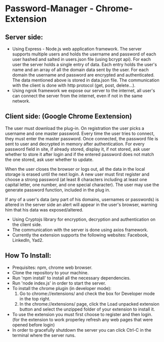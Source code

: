 ﻿# Password-Manager - Chrome-Extension

## Server side:
- Using Express - Node.js web application framework.
The server supports multiple users and holds the username and password of each user hashed and salted in users.json file (using bcrypt api). 
For each user the server holds a single entry of data. Each entry holds the user's name and an array of all the domain data sent by the user. For each domain the username and password are encrypted and authenticated. The data mentioned above is stored in data.json file.
The communication with the client is done with http protocol (get, post, delete…).
- Using ngrok framework we expose our server to the internet, all user's can connect the server from the internet, even if not in the same network.

## Client side: (Google Chrome Eextension)

The user must download the plug-in. On registration the user picks a username and one master password. Every time the user tries to connect, they must enter the master password. Once connected, the password file is sent to user and decrypted in memory after authentication. For every password field in site, if already stored, display it, if not stored, ask user whether to store it after login and if the entered password does not match the one stored, ask user whether to update.

When the user closes the browser or logs out, all the data in the local storage is erased until the next login. 
A new user must first register and choose a strong password (at least 8 characters including at least one capital letter, one number, and one special character). The user may use the generate password function, included in the plug in.

If any of a user's data (any part of his domains, usernames or passwords) is altered in the server side an alert will appear in the user's browser, warning him that his data was exposed/altered.

- Using Cryptojs library for encryption, decryption and authentication on the client side.
- The communication with the server is done using axios framework.
- Currently the extension supports the following websites: Facebook, LinkedIn, Yad2.

## How To Install:
- Prequisites: npm, chrome web browser.
- Clone the repository to your machine.
- Run 'npm install' to install all the necessary dependencies.
- Run 'node index.js' in order to start the server.
- To install the chrome plugin (in developer mode):
    1. Go to chrome://extensions/ and check the box for Developer mode in the top right.
    2. In the chrome://extensions/ page, click the Load unpacked extension button and select the unzipped folder of your extension to install it.
- To use the extension you must first choose to register and then login. (for the extension to work properley refresh any web pages that were opened before login)
- In order to gracefully shutdown the server you can click Ctrl-C in the terminal where the server runs.
